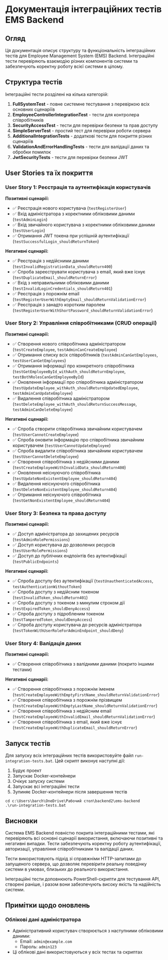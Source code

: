 # Документація інтеграційних тестів EMS Backend

## Огляд

Ця документація описує структуру та функціональність інтеграційних тестів для Employee Management System (EMS) Backend. Інтеграційні тести перевіряють взаємодію різних компонентів системи та забезпечують коректну роботу всієї системи в цілому.

## Структура тестів

Інтеграційні тести розділені на кілька категорій:

1. **FullSystemTest** - повне системне тестування з перевіркою всіх основних сценаріїв
2. **EmployeeControllerIntegrationTest** - тести для контролера співробітників
3. **SecurityAccessTest** - тести для перевірки безпеки та прав доступу
4. **SimpleServerTest** - простий тест для перевірки роботи сервера
5. **AdditionalIntegrationTests** - додаткові тести для покриття різних сценаріїв
6. **ValidationAndErrorHandlingTests** - тести для валідації даних та обробки помилок
7. **JwtSecurityTests** - тести для перевірки безпеки JWT

## User Stories та їх покриття

### User Story 1: Реєстрація та аутентифікація користувачів

**Позитивні сценарії:**
- ✅ Реєстрація нового користувача (`testRegisterUser`)
- ✅ Вхід адміністратора з коректними обліковими даними (`testAdminLogin`)
- ✅ Вхід звичайного користувача з коректними обліковими даними (`testUserLogin`)
- ✅ Отримання JWT токена при успішній аутентифікації (`testSuccessfulLogin_shouldReturnToken`)

**Негативні сценарії:**
- ✅ Реєстрація з недійсними даними (`testInvalidRegistrationData_shouldReturn400`)
- ✅ Спроба зареєструвати користувача з email, який вже існує (`testDuplicateEmail_shouldReturnError`)
- ✅ Вхід з неправильними обліковими даними (`testInvalidLoginCredentials_shouldReturn401`)
- ✅ Реєстрація з порожнім email (`testRegisterUserWithEmptyEmail_shouldReturnValidationError`)
- ✅ Реєстрація з занадто коротким паролем (`testRegisterUserWithShortPassword_shouldReturnValidationError`)

### User Story 2: Управління співробітниками (CRUD операції)

**Позитивні сценарії:**
- ✅ Створення нового співробітника адміністратором (`testCreateEmployee`, `testAdminCanCreateEmployee`)
- ✅ Отримання списку всіх співробітників (`testAdminCanGetEmployees`, `testUserCanGetEmployees`)
- ✅ Отримання інформації про конкретного співробітника (`testGetEmployeeById_withAuth_shouldReturnEmployee`, `testBothRolesCanGetEmployeeById`)
- ✅ Оновлення інформації про співробітника адміністратором (`testUpdateEmployee_withAuth_shouldReturnUpdatedEmployee`, `testAdminCanUpdateEmployee`)
- ✅ Видалення співробітника адміністратором (`testDeleteEmployee_withAuth_shouldReturnSuccessMessage`, `testAdminCanDeleteEmployee`)

**Негативні сценарії:**
- ✅ Спроба створити співробітника звичайним користувачем (`testUserCannotCreateEmployee`)
- ✅ Спроба оновити інформацію про співробітника звичайним користувачем (`testUserCannotUpdateEmployee`)
- ✅ Спроба видалити співробітника звичайним користувачем (`testUserCannotDeleteEmployee`)
- ✅ Створення співробітника з недійсними даними (`testCreateEmployeeWithInvalidData_shouldReturn400`)
- ✅ Оновлення неіснуючого співробітника (`testUpdateNonExistentEmployee_shouldReturn404`)
- ✅ Видалення неіснуючого співробітника (`testDeleteNonExistentEmployee_shouldReturn404`)
- ✅ Отримання неіснуючого співробітника (`testGetNonExistentEmployee_shouldReturn404`)

### User Story 3: Безпека та права доступу

**Позитивні сценарії:**
- ✅ Доступ адміністратора до захищених ресурсів (`testAdminRolePermissions`)
- ✅ Доступ користувача до дозволених ресурсів (`testUserRolePermissions`)
- ✅ Доступ до публічних ендпоінтів без аутентифікації (`testPublicEndpoints`)

**Негативні сценарії:**
- ✅ Спроба доступу без аутентифікації (`testUnauthenticatedAccess`, `testAuthenticationWithoutToken`)
- ✅ Спроба доступу з недійсним токеном (`testInvalidToken_shouldReturn401`)
- ✅ Спроба доступу з токеном з минулим строком дії (`testExpiredToken_shouldDenyAccess`)
- ✅ Спроба доступу з підробленим токеном (`testTamperedToken_shouldDenyAccess`)
- ✅ Спроба доступу користувача до ресурсів адміністратора (`testTokenWithUserRoleForAdminEndpoint_shouldDeny`)

### User Story 4: Валідація даних

**Позитивні сценарії:**
- ✅ Створення співробітника з валідними даними (покрито іншими тестами)

**Негативні сценарії:**
- ✅ Створення співробітника з порожнім іменем (`testCreateEmployeeWithEmptyFirstName_shouldReturnValidationError`)
- ✅ Створення співробітника з порожнім прізвищем (`testCreateEmployeeWithEmptyLastName_shouldReturnValidationError`)
- ✅ Створення співробітника з недійсним email (`testCreateEmployeeWithInvalidEmail_shouldReturnValidationError`)
- ✅ Створення співробітника з email, який вже існує (`testCreateEmployeeWithDuplicateEmail_shouldReturnError`)

## Запуск тестів

Для запуску всіх інтеграційних тестів використовуйте файл `run-integration-tests.bat`. Цей скрипт виконує наступні дії:

1. Будує проект
2. Запускає Docker-контейнери
3. Очікує запуску системи
4. Запускає всі інтеграційні тести
5. Зупиняє Docker-контейнери після завершення тестів

```
cd c:\Users\barch\OneDrive\Рабочий стол\backend2\ems-backend
.\run-integration-tests.bat
```

## Висновки

Система EMS Backend повністю покрита інтеграційними тестами, які перевіряють всі основні сценарії використання, включаючи позитивні та негативні випадки. Тести забезпечують коректну роботу аутентифікації, авторизації, управління співробітниками та валідації даних.

Тести використовують підхід зі справжніми HTTP-запитами до запущеного сервера, що дозволяє перевірити реальну поведінку системи в умовах, близьких до реального використання.

Інтеграційні тести доповнюють PowerShell-скрипти для тестування API, створені раніше, і разом вони забезпечують високу якість та надійність системи.

## Примітки щодо оновлень

### Облікові дані адміністратора
- Адміністративний користувач створюється з наступними обліковими даними:
  - Email: `admin@example.com`
  - Пароль: `admin123`
- Ці облікові дані використовуються у всіх тестах та скриптах

